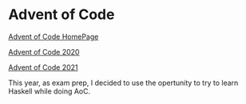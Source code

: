 # Advent of Code

[Advent of Code HomePage](https://adventofcode.com/)

[Advent of Code 2020](AoC2020/Readme.md)

[Advent of Code 2021](AoC2021/Readme.md)

This year, as exam prep, I decided to use the opertunity to try to learn Haskell while doing AoC.